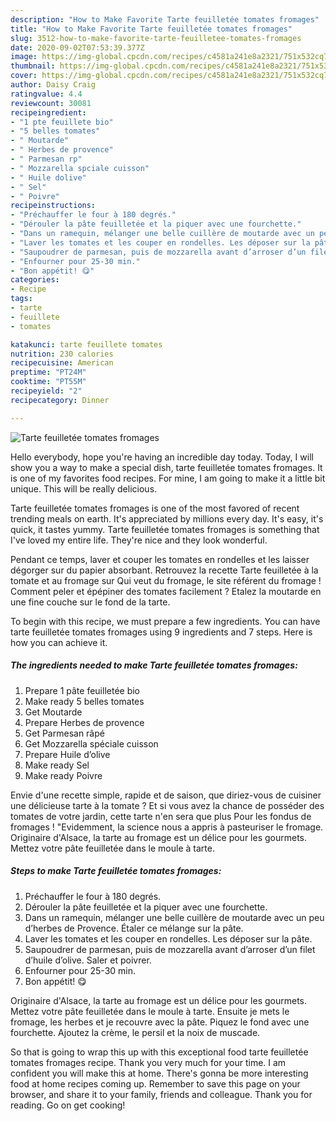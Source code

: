 ```yaml
---
description: "How to Make Favorite Tarte feuilletée tomates fromages"
title: "How to Make Favorite Tarte feuilletée tomates fromages"
slug: 3512-how-to-make-favorite-tarte-feuilletee-tomates-fromages
date: 2020-09-02T07:53:39.377Z
image: https://img-global.cpcdn.com/recipes/c4581a241e8a2321/751x532cq70/tarte-feuilletee-tomates-fromages-photo-principale-de-la-recette.jpg
thumbnail: https://img-global.cpcdn.com/recipes/c4581a241e8a2321/751x532cq70/tarte-feuilletee-tomates-fromages-photo-principale-de-la-recette.jpg
cover: https://img-global.cpcdn.com/recipes/c4581a241e8a2321/751x532cq70/tarte-feuilletee-tomates-fromages-photo-principale-de-la-recette.jpg
author: Daisy Craig
ratingvalue: 4.4
reviewcount: 30081
recipeingredient:
- "1 pte feuillete bio"
- "5 belles tomates"
- " Moutarde"
- " Herbes de provence"
- " Parmesan rp"
- " Mozzarella spciale cuisson"
- " Huile dolive"
- " Sel"
- " Poivre"
recipeinstructions:
- "Préchauffer le four à 180 degrés."
- "Dérouler la pâte feuilletée et la piquer avec une fourchette."
- "Dans un ramequin, mélanger une belle cuillère de moutarde avec un peu d’herbes de Provence. Étaler ce mélange sur la pâte."
- "Laver les tomates et les couper en rondelles. Les déposer sur la pâte."
- "Saupoudrer de parmesan, puis de mozzarella avant d’arroser d’un filet d’huile d’olive. Saler et poivrer."
- "Enfourner pour 25-30 min."
- "Bon appétit! 😋"
categories:
- Recipe
tags:
- tarte
- feuillete
- tomates

katakunci: tarte feuillete tomates 
nutrition: 230 calories
recipecuisine: American
preptime: "PT24M"
cooktime: "PT55M"
recipeyield: "2"
recipecategory: Dinner

---
```



![Tarte feuilletée tomates fromages](https://img-global.cpcdn.com/recipes/c4581a241e8a2321/751x532cq70/tarte-feuilletee-tomates-fromages-photo-principale-de-la-recette.jpg)

Hello everybody, hope you're having an incredible day today. Today, I will show you a way to make a special dish, tarte feuilletée tomates fromages. It is one of my favorites food recipes. For mine, I am going to make it a little bit unique. This will be really delicious.

Tarte feuilletée tomates fromages is one of the most favored of recent trending meals on earth. It's appreciated by millions every day. It's easy, it's quick, it tastes yummy. Tarte feuilletée tomates fromages is something that I've loved my entire life. They're nice and they look wonderful.

Pendant ce temps, laver et couper les tomates en rondelles et les laisser dégorger sur du papier absorbant. Retrouvez la recette Tarte feuilletée à la tomate et au fromage sur Qui veut du fromage, le site référent du fromage ! Comment peler et épépiner des tomates facilement ? Etalez la moutarde en une fine couche sur le fond de la tarte.


To begin with this recipe, we must prepare a few ingredients. You can have tarte feuilletée tomates fromages using 9 ingredients and 7 steps. Here is how you can achieve it.

<!--inarticleads1-->

##### The ingredients needed to make Tarte feuilletée tomates fromages:

1. Prepare 1 pâte feuilletée bio
1. Make ready 5 belles tomates
1. Get  Moutarde
1. Prepare  Herbes de provence
1. Get  Parmesan râpé
1. Get  Mozzarella spéciale cuisson
1. Prepare  Huile d’olive
1. Make ready  Sel
1. Make ready  Poivre


Envie d&#39;une recette simple, rapide et de saison, que diriez-vous de cuisiner une délicieuse tarte à la tomate ? Et si vous avez la chance de posséder des tomates de votre jardin, cette tarte n&#39;en sera que plus Pour les fondus de fromages ! &#34;Evidemment, la science nous a appris à pasteuriser le fromage. Originaire d&#39;Alsace, la tarte au fromage est un délice pour les gourmets. Mettez votre pâte feuilletée dans le moule à tarte. 

<!--inarticleads2-->

##### Steps to make Tarte feuilletée tomates fromages:

1. Préchauffer le four à 180 degrés.
1. Dérouler la pâte feuilletée et la piquer avec une fourchette.
1. Dans un ramequin, mélanger une belle cuillère de moutarde avec un peu d’herbes de Provence. Étaler ce mélange sur la pâte.
1. Laver les tomates et les couper en rondelles. Les déposer sur la pâte.
1. Saupoudrer de parmesan, puis de mozzarella avant d’arroser d’un filet d’huile d’olive. Saler et poivrer.
1. Enfourner pour 25-30 min.
1. Bon appétit! 😋


Originaire d&#39;Alsace, la tarte au fromage est un délice pour les gourmets. Mettez votre pâte feuilletée dans le moule à tarte. Ensuite je mets le fromage, les herbes et je recouvre avec la pâte. Piquez le fond avec une fourchette. Ajoutez la crème, le persil et la noix de muscade. 

So that is going to wrap this up with this exceptional food tarte feuilletée tomates fromages recipe. Thank you very much for your time. I am confident you will make this at home. There's gonna be more interesting food at home recipes coming up. Remember to save this page on your browser, and share it to your family, friends and colleague. Thank you for reading. Go on get cooking!
